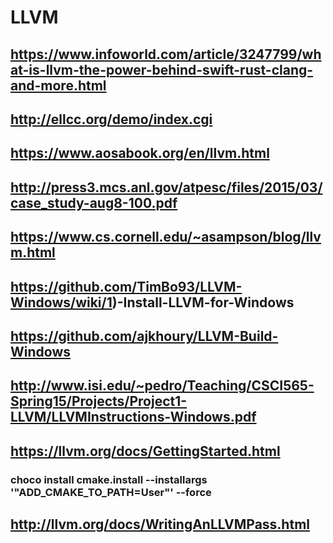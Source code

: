 # LLVM

## https://www.infoworld.com/article/3247799/what-is-llvm-the-power-behind-swift-rust-clang-and-more.html

## http://ellcc.org/demo/index.cgi

## https://www.aosabook.org/en/llvm.html

## http://press3.mcs.anl.gov/atpesc/files/2015/03/case_study-aug8-100.pdf

## https://www.cs.cornell.edu/~asampson/blog/llvm.html

## https://github.com/TimBo93/LLVM-Windows/wiki/1)-Install-LLVM-for-Windows

## https://github.com/ajkhoury/LLVM-Build-Windows

## http://www.isi.edu/~pedro/Teaching/CSCI565-Spring15/Projects/Project1-LLVM/LLVMInstructions-Windows.pdf

## https://llvm.org/docs/GettingStarted.html

### choco install cmake.install --installargs '"ADD_CMAKE_TO_PATH=User"' --force

## http://llvm.org/docs/WritingAnLLVMPass.html
